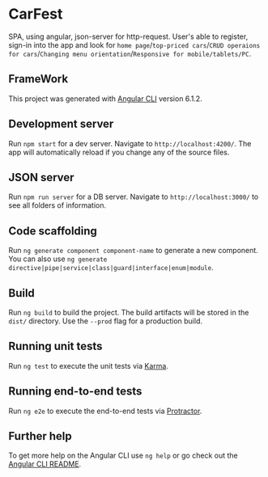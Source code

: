 # CarFest
SPA, using angular, json-server for http-request. User's able to register, sign-in into the app and look for 
`home page`/`top-priced cars`/`CRUD operaions for cars`/`Changing menu orientation`/`Responsive for mobile/tablets/PC`.

## FrameWork

This project was generated with [Angular CLI](https://github.com/angular/angular-cli) version 6.1.2.

## Development server

Run `npm start` for a dev server. Navigate to `http://localhost:4200/`. The app will automatically reload if you change any of the source files.

## JSON server

Run `npm run server` for a DB server. Navigate to `http://localhost:3000/` to see all folders of information.

## Code scaffolding

Run `ng generate component component-name` to generate a new component. You can also use `ng generate directive|pipe|service|class|guard|interface|enum|module`.

## Build

Run `ng build` to build the project. The build artifacts will be stored in the `dist/` directory. Use the `--prod` flag for a production build.

## Running unit tests

Run `ng test` to execute the unit tests via [Karma](https://karma-runner.github.io).

## Running end-to-end tests

Run `ng e2e` to execute the end-to-end tests via [Protractor](http://www.protractortest.org/).

## Further help

To get more help on the Angular CLI use `ng help` or go check out the [Angular CLI README](https://github.com/angular/angular-cli/blob/master/README.md).
